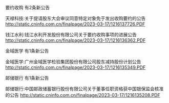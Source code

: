 要约收购 有2条新公告 

天禄科技:关于提请股东大会审议同意特定对象免于发出收购要约的公告 http://static.cninfo.com.cn/finalpage/2023-03-17/1216137726.PDF 

钱江水利:钱江水利开发股份有限公司关于要约收购事项的进展公告 http://static.cninfo.com.cn/finalpage/2023-03-17/1216136362.PDF 

金域医学 有1条新公告 

金域医学:广州金域医学检验集团股份有限公司股东减持股份计划公告 http://static.cninfo.com.cn/finalpage/2023-03-17/1216135349.PDF 

邮储银行 有1条新公告 

邮储银行:中国邮政储蓄银行股份有限公司关于董事任职资格获中国银保监会核准的公告 http://static.cninfo.com.cn/finalpage/2023-03-17/1216135208.PDF 

